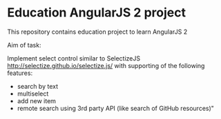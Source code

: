 # Education AngularJS 2 project

This repository contains education project to learn AngularJS 2
 
Aim of task:

Implement select control similar to SelectizeJS http://selectize.github.io/selectize.js/ 
with supporting of the following features:
- search by text
- multiselect
- add new item
- remote search using 3rd party API (like search of GitHub resources)"
